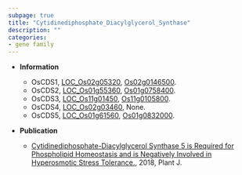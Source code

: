 ```yaml
---
subpage: true
title: "Cytidinediphosphate_Diacylglycerol_Synthase"
description: ""
categories:
- gene family
---
```


* **Information**  
    + OsCDS1, [LOC_Os02g05320](http://rice.plantbiology.msu.edu/cgi-bin/ORF_infopage.cgi?orf=LOC_Os02g05320), [Os02g0146500](http://rapdb.dna.affrc.go.jp/viewer/gbrowse_details/irgsp1?name=Os02g0146500).
    + OsCDS2, [LOC_Os01g55360](http://rice.plantbiology.msu.edu/cgi-bin/ORF_infopage.cgi?orf=LOC_Os01g55360), [Os01g0758400](http://rapdb.dna.affrc.go.jp/viewer/gbrowse_details/irgsp1?name=Os01g0758400).
    + OsCDS3, [LOC_Os11g01450](http://rice.plantbiology.msu.edu/cgi-bin/ORF_infopage.cgi?orf=LOC_Os11g01450), [Os11g0105800](http://rapdb.dna.affrc.go.jp/viewer/gbrowse_details/irgsp1?name=Os11g0105800).
    + OsCDS4, [LOC_Os02g03460](http://rice.plantbiology.msu.edu/cgi-bin/ORF_infopage.cgi?orf=LOC_Os02g03460), None.
    + OsCDS5, [LOC_Os01g61560](http://rice.plantbiology.msu.edu/cgi-bin/ORF_infopage.cgi?orf=LOC_Os01g61560), [Os01g0832000](http://rapdb.dna.affrc.go.jp/viewer/gbrowse_details/irgsp1?name=Os01g0832000).

* **Publication**  
    + [Cytidinediphosphate-Diacylglycerol Synthase 5 is Required for Phospholipid Homeostasis and is Negatively Involved in Hyperosmotic Stress Tolerance.](http://www.ncbi.nlm.nih.gov/pubmed?term=Cytidinediphosphate-Diacylglycerol+Synthase+5+is+Required+for+Phospholipid+Homeostasis+and+is+Negatively+Involved+in+Hyperosmotic+Stress+Tolerance.%5BTitle%5D), 2018, Plant J.


